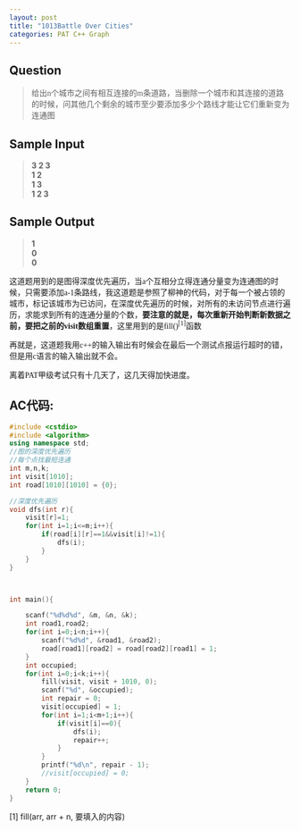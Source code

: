 ```yaml
---
layout: post
title: "1013Battle Over Cities"
categories: PAT C++ Graph
---
```


Question
--------
><font face="楷体">给出n个城市之间有相互连接的m条道路，当删除一个城市和其连接的道路的时候，问其他几个剩余的城市至少要添加多少个路线才能让它们重新变为连通图</font>

Sample Input
------------

><strong>3 2 3  
>1 2  
>1 3  
>1 2 3  
</strong>

Sample Output
-------------

><strong>1  
>0  
>0  
</strong>

<font face="fangsong">这道题用到的是图得深度优先遍历，当a个互相分立得连通分量变为连通图的时候，只需要添加a-1条路线，我这道题是参照了柳神的代码，对于每一个被占领的城市，标记该城市为已访问，在深度优先遍历的时候，对所有的未访问节点进行遍历，求能求到所有的连通分量的个数，<strong>要注意的就是，每次重新开始判断新数据之前，要把之前的visit数组重置</strong>，这里用到的是fill()<sup>[1]</sup>函数</font><br>

<font face="fangsong">再就是，这道题我用c++的输入输出有时候会在最后一个测试点报运行超时的错，但是用c语言的输入输出就不会。</font><br>

<font face="fangsong">离着PAT甲级考试只有十几天了，这几天得加快进度。</font>




AC代码:
------

```C++
#include <cstdio>
#include <algorithm>
using namespace std;
//图的深度优先遍历
//每个点找最短连通
int m,n,k;
int visit[1010];
int road[1010][1010] = {0};

//深度优先遍历
void dfs(int r){
	visit[r]=1;
	for(int i=1;i<=m;i++){
		if(road[i][r]==1&&visit[i]!=1){
			dfs(i);
		}
	}
}



int main(){

	scanf("%d%d%d", &m, &n, &k);
	int road1,road2;
	for(int i=0;i<n;i++){
		scanf("%d%d", &road1, &road2);
		road[road1][road2] = road[road2][road1] = 1;
	}
	int occupied;
	for(int i=0;i<k;i++){
		fill(visit, visit + 1010, 0);
		scanf("%d", &occupied);
		int repair = 0;
		visit[occupied] = 1;
		for(int i=1;i<m+1;i++){
			if(visit[i]==0){
				dfs(i);
				repair++;
			}
		}
		printf("%d\n", repair - 1);
		//visit[occupied] = 0;
	}
	return 0;
}
```
[1] fill(arr, arr + n, 要填入的内容)

